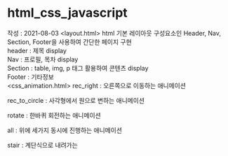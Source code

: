 # html_css_javascript
작성 : 2021-08-03 
<layout.html>
html 기본 레이아웃 구성요소인 Header, Nav, Section, Footer을 사용하여 간단한 페이지 구현  
header : 제목 display  
Nav : 프로필, 목차 display  
Section : table, img, p 태그 활용하여 콘텐츠 display  
Footer : 기타정보  
<css_animation.html>
rec_right : 오른쪽으로 이동하는 애니메이션

rec_to_circle : 사각형에서 원으로 변하는 애니메이션

rotate : 한바퀴 회전하는 애니메이션

all : 위에 세가지 동시에 진행하는 애니메이션

stair : 계단식으로 내려가는 

